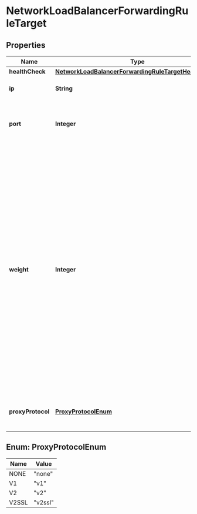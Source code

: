 

# NetworkLoadBalancerForwardingRuleTarget

## Properties

| Name | Type | Description | Notes |
| ------------ | ------------- | ------------- | ------------- |
| **healthCheck** | [**NetworkLoadBalancerForwardingRuleTargetHealthCheck**](NetworkLoadBalancerForwardingRuleTargetHealthCheck.md) |  |  [optional] |
| **ip** | **String** | The IP of the balanced target VM. |  |
| **port** | **Integer** | The port of the balanced target service; valid range is 1 to 65535. |  |
| **weight** | **Integer** | Traffic is distributed in proportion to target weight, relative to the combined weight of all targets. A target with higher weight receives a greater share of traffic. Valid range is 0 to 256 and default is 1. Targets with weight of 0 do not participate in load balancing but still accept persistent connections. It is best to assign weights in the middle of the range to leave room for later adjustments. |  |
| **proxyProtocol** | [**ProxyProtocolEnum**](#ProxyProtocolEnum) | ProxyProtocol is used to set the proxy protocol version. |  [optional] |



## Enum: ProxyProtocolEnum

| Name | Value |
| ---- | -----
| NONE | &quot;none&quot; |
| V1 | &quot;v1&quot; |
| V2 | &quot;v2&quot; |
| V2SSL | &quot;v2ssl&quot; |


